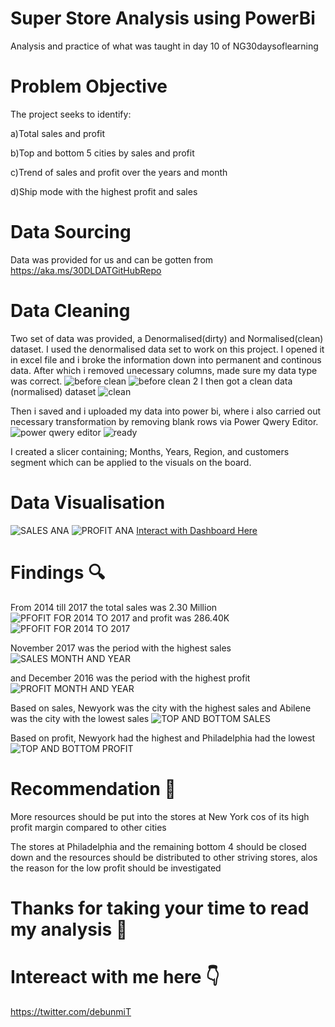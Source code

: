 # Super Store Analysis using PowerBi
Analysis and practice of what was taught in day 10 of NG30daysoflearning

# Problem Objective
The project seeks to identify:

a)Total sales and profit 

b)Top and bottom 5 cities by sales and profit

c)Trend of sales and profit over the years and month

d)Ship mode with the highest profit and sales

# Data Sourcing
Data was provided for us and can be gotten from https://aka.ms/30DLDATGitHubRepo

# Data Cleaning 
Two set of data was provided, a Denormalised(dirty) and Normalised(clean) dataset. I used the denormalised data set to work on this project. I opened it in excel file and i broke the information down into permanent and continous data. After which i removed unecessary columns, made sure my data type was correct.
![before clean](https://user-images.githubusercontent.com/105246702/176570612-45a49e4d-5867-436a-9fcd-bdeba0be0897.png)
![before clean 2](https://user-images.githubusercontent.com/105246702/176570681-ebc5f0f6-195e-4d85-b217-f563f43e94ee.png)
I then got a clean data (normalised) dataset
![clean](https://user-images.githubusercontent.com/105246702/176570818-bd4bee8e-965a-4b47-aa48-522689148c41.png)


Then i saved and i uploaded my data into power bi, where i also carried out necessary transformation by removing blank rows via Power Qwery Editor.
![power qwery editor](https://user-images.githubusercontent.com/105246702/176570854-cd6952d7-231f-4f7d-b1c0-a9e7a2a353ea.png)
![ready](https://user-images.githubusercontent.com/105246702/176570960-5c7774f8-1841-4010-9d42-3afd2b8845e1.png)

I created a slicer containing; Months, Years, Region, and customers segment which can be applied to the visuals on the board.

# Data Visualisation
![SALES ANA](https://user-images.githubusercontent.com/105246702/176577219-214e53a2-d78f-418e-80fe-af31674ad487.png)
![PROFIT ANA](https://user-images.githubusercontent.com/105246702/176577257-a101b7de-5dcb-42ec-a2d8-bcc6a87fead2.png)
[Interact with Dashboard Here](https://app.powerbi.com/groups/me/reports/60a264c5-fd6a-42c5-9cd6-e9d8c2af6dd2/ReportSectionee17cf0a56513da0e005)

# Findings 🔍
From 2014 till 2017 the total sales was 2.30 Million 
![PFOFIT FOR 2014 TO 2017](https://user-images.githubusercontent.com/105246702/176571626-2b9e0baa-1b8f-42d6-b94f-7c433992c89a.png)
and profit was 286.40K ![PFOFIT FOR 2014 TO 2017](https://user-images.githubusercontent.com/105246702/176571754-10e4982c-9219-4eb3-ad54-74f1748c57ee.png)

November 2017 was the period with the highest sales ![SALES MONTH AND YEAR](https://user-images.githubusercontent.com/105246702/176571980-a317e568-bc22-4425-9d86-7cbfaf4f85d3.png)

and December 2016 was the period with the highest profit ![PROFIT MONTH AND YEAR](https://user-images.githubusercontent.com/105246702/176572132-3984e4d0-f1f2-4288-8021-5274c5e83662.png)

Based on sales, Newyork was the city with the highest sales and Abilene was the city with the lowest sales ![TOP AND BOTTOM SALES](https://user-images.githubusercontent.com/105246702/176572466-8827866a-295d-4fff-b3a2-d69e736908dc.png)

Based on profit, Newyork had the highest and Philadelphia had the lowest ![TOP AND BOTTOM PROFIT](https://user-images.githubusercontent.com/105246702/176572680-e1fe055d-db07-46d9-8305-72c5244aec12.png)


# Recommendation 📌
More resources should be put into the stores at New York cos of its high profit margin compared to other cities

The stores at Philadelphia and the remaining bottom 4 should be closed down and the resources should be distributed to other striving stores, alos the reason for the low profit should be investigated


# Thanks for taking your time to read my analysis 🤗

# Intereact with me here 👇
https://twitter.com/debunmiT







